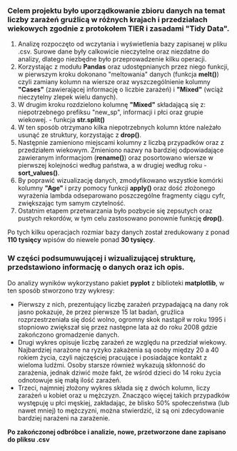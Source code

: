 ### Celem projektu było uporządkowanie zbioru danych na temat liczby zarażeń gruźlicą w różnych krajach i przedziałach wiekowych zgodnie z protokołem <b>TIER</b> i zasadami <b>"Tidy Data"</b>.
 1. Analizę rozpoczęto od wczytania i wyświetlenia bazy zapisanej w pliku .csv. Surowe dane były calkowicie nieczytelne oraz niezdatne do analizy, dlatego niezbędne było przeprowadzenie kilku operacji.
 2. Korzystając z modułu <b>Pandas</b> oraz udostępnianych przez niego funkcji, w pierwszym kroku dokonano "meltowania" danych (funkcja <b>melt()</b>) czyli zamiany kolumn na wiersze oraz wyszczególnienie kolumny <b>"Cases"</b> (zawierającej informację o liczbie zarażeń) i <b>"Mixed"</b> (wciąż nieczytelny zlepek wielu danych).
 3. W drugim kroku rozdzielono kolumnę <b>"Mixed"</b> składającą się z: niepotrzebnego prefiksu "new_sp", informacji i płci oraz grupie wiekowej. - funkcja <b>str.split()</b>
 4. W ten sposób otrzymano kilka niepotrzebnych kolumn które należało usunąć ze struktury, korzystając z <b>drop()</b>.
 5. Następnie zamieniono miejscami kolumny z liczbą przypadków oraz z przedziałem wiekowym. Zmieniono nazwy na bardziej odpowiadające zawieranym informacjom (<b>rename()</b>) oraz posortowano wiersze w pierwszej kolejności według państwa, a w drugiej według roku - <b>sort_values()</b>.
 6. By poprawić wizualizację danych, zmodyfikowano wszystkie komórki kolumny <b>"Age"</b> i przy pomocy funkcji <b>apply()</b> oraz dość złożonego wyrażenia lambda odseparowano poszczególne fragmenty ciągu cyfr, zwiększając tym samym czytelność.
 7. Ostatnim etapem przetwarzania było pozbycie się zepsutych oraz pustych rekordów, w tym celu zastosowano ponownie funkcję <b>drop()</b>.

Po tych kilku operacjach rozmiar bazy danych został zredukowany z ponad <b>110 tysięcy</b> wpisów do niewele ponad <b>30 tysięcy</b>.

### W części podsumuwującej i wizualizującej strukturę, przedstawiono informację o danych oraz ich opis.

Do analizy wyników wykorzystano pakiet <b>pyplot</b> z biblioteki <b>matplotlib</b>, w ten sposób stworzono trzy wykresy:
 - Pierwszy z nich, prezentujący liczbę zarażeń przypadającą na dany rok jasno pokazuje, że przez pierwsze 15 lat badań, gruźlica rozprzestrzeniała się dość wolno, ogromny skok nastąpił w roku 1995 i stopniowo zwiększał się przez następne lata aż do roku 2008 gdzie zakończono gromadzenie danych.
 - Drugi wykres opisuje liczbę zarażeń ze względu na przedział wiekowy. Najbardziej narażone na ryzyko zakażenia są osoby między 20 a 40 rokiem życia, czyli najczęściej pracujące i posiadające kontakt z wieloma ludźmi. Osoby starsze również wykazują skłonność do zarażenia, jednak dziwić może fakt, że wśród dzieci do 14 roku życia odnotowuje się małą ilość zarażeń.
 - Trzeci, najmniej złożony wykres składa się z dwóch kolumn, liczy zarażeń u kobiet oraz u mężczyzn. Znacząco więcej takich przypadków występuję u płci męskiej, zakładając, że blisko 50% społeczeństwa (lub nawet mniej) to mężczyzni, można stwierdzić, iż są oni zdecydowanie bardziej narażeni na zarażenie.

<b>Po zakończonej odbróbce i analizie, nowe, przetworzone dane zapisano do pliksu .csv</b>
